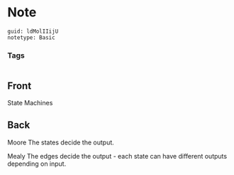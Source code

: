 # Note
```
guid: ldMolIIijU
notetype: Basic
```

### Tags
```
```

## Front
State Machines

## Back
Moore
The states decide the output.

Mealy
The edges decide the output - each state can have different outputs depending on input.
